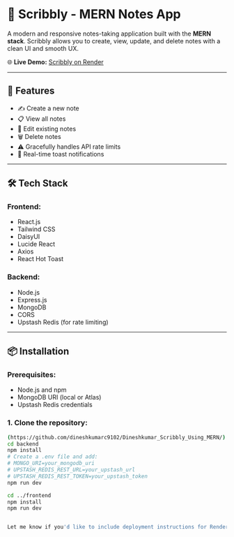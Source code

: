 # 📝 Scribbly - MERN Notes App

A modern and responsive notes-taking application built with the **MERN stack**. Scribbly allows you to create, view, update, and delete notes with a clean UI and smooth UX.

🌐 **Live Demo:** [Scribbly on Render](https://dineshkumar-scribbly-using-mern.onrender.com/)

---

## 🚀 Features

- ✍️ Create a new note
- 📋 View all notes
- 📝 Edit existing notes
- 🗑 Delete notes
- ⚠️ Gracefully handles API rate limits
- 🔔 Real-time toast notifications

---

## 🛠️ Tech Stack

### Frontend:
- React.js
- Tailwind CSS
- DaisyUI
- Lucide React
- Axios
- React Hot Toast

### Backend:
- Node.js
- Express.js
- MongoDB
- CORS
- Upstash Redis (for rate limiting)

---

## 📦 Installation

### Prerequisites:
- Node.js and npm
- MongoDB URI (local or Atlas)
- Upstash Redis credentials

### 1. Clone the repository:
```bash
(https://github.com/dineshkumarc9102/Dineshkumar_Scribbly_Using_MERN/)
cd backend
npm install
# Create a .env file and add:
# MONGO_URI=your_mongodb_uri
# UPSTASH_REDIS_REST_URL=your_upstash_url
# UPSTASH_REDIS_REST_TOKEN=your_upstash_token
npm run dev

cd ../frontend
npm install
npm run dev


Let me know if you'd like to include deployment instructions for Render, or other platforms.


